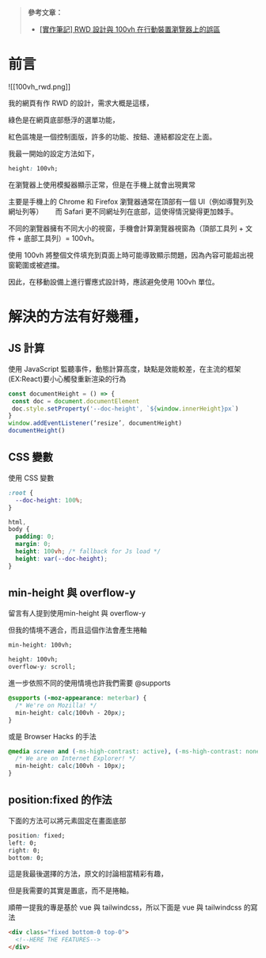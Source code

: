 > **參考文章：**
> - [[實作筆記] RWD 設計與 100vh 在行動裝置瀏覽器上的誤區](https://blog.marsen.me/2023/06/15/2023/100vh_problem_with_rwd/ "[實作筆記] RWD 設計與 100vh 在行動裝置瀏覽器上的誤區")

# 前言
![[100vh_rwd.png]]

我的網頁有作 RWD 的設計，需求大概是這樣，

綠色是在網頁底部懸浮的選單功能，

紅色區塊是一個控制面版，許多的功能、按鈕、連結都設定在上面。

我最一開始的設定方法如下，

```css
height: 100vh;
```

在瀏覽器上使用模擬器顯示正常，但是在手機上就會出現異常

主要是手機上的 Chrome 和 Firefox 瀏覽器通常在頂部有一個 UI（例如導覽列及網址列等）　　
而 Safari 更不同網址列在底部，這使得情況變得更加棘手。

不同的瀏覽器擁有不同大小的視窗，手機會計算瀏覽器視窗為（頂部工具列 + 文件 + 底部工具列）= 100vh。

使用 100vh 將整個文件填充到頁面上時可能導致顯示問題，因為內容可能超出視窗範圍或被遮擋。

因此，在移動設備上進行響應式設計時，應該避免使用 100vh 單位。

# 解決的方法有好幾種，

## JS 計算

使用 JavaScript 監聽事件，動態計算高度，缺點是效能較差，在主流的框架(EX:React)要小心觸發重新渲染的行為

```js
const documentHeight = () => {
 const doc = document.documentElement
 doc.style.setProperty('--doc-height', `${window.innerHeight}px`)
}
window.addEventListener(‘resize’, documentHeight)
documentHeight()
```

## CSS 變數

使用 CSS 變數

```css
:root {
  --doc-height: 100%;
}

html,
body {
  padding: 0;
  margin: 0;
  height: 100vh; /* fallback for Js load */
  height: var(--doc-height);
}
```

## min-height 與 overflow-y

留言有人提到使用min-height 與 overflow-y

但我的情境不適合，而且這個作法會產生捲軸

```css
min-height: 100vh;
```

```css
height: 100vh;
overflow-y: scroll;
```

進一步依照不同的使用情境也許我們需要 @supports

```css
@supports (-moz-appearance: meterbar) {
  /* We're on Mozilla! */
  min-height: calc(100vh - 20px);
}
```

或是 Browser Hacks 的手法

```css
@media screen and (-ms-high-contrast: active), (-ms-high-contrast: none) {
  /* We are on Internet Explorer! */
  min-height: calc(100vh - 10px);
}
```

## position:fixed 的作法

下面的方法可以將元素固定在畫面底部

```css
position: fixed;
left: 0;
right: 0;
bottom: 0;
```

這是我最後選擇的方法，原文的討論相當精彩有趣，

但是我需要的其實是置底，而不是捲軸。

順帶一提我的專是基於 vue 與 tailwindcss，所以下面是 vue 與 tailwindcss 的寫法

```html
<div class="fixed bottom-0 top-0">
  <!--HERE THE FEATURES-->
</div>
```